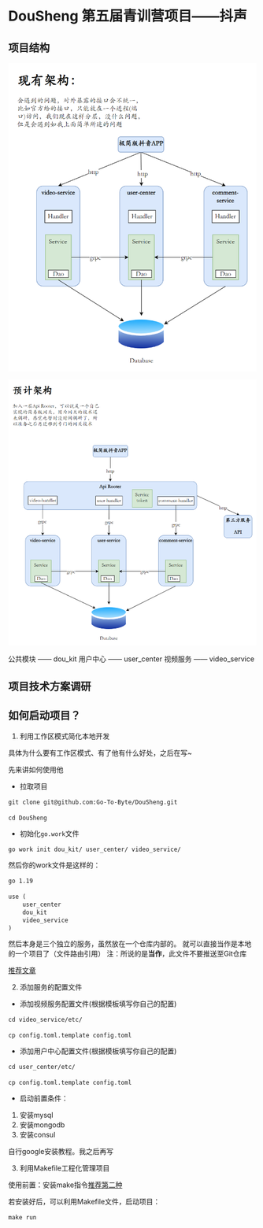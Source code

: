 # DouSheng 第五届青训营项目——抖声

## 项目结构

![img.png](dou_kit/docs/static/micro1.png)

![img.png](dou_kit/docs/static/micro2.png)

公共模块 —— dou_kit
用户中心 —— user_center
视频服务 —— video_service

## 项目技术方案调研


## 如何启动项目？

1. 利用工作区模式简化本地开发

具体为什么要有工作区模式、有了他有什么好处，之后在写~

先来讲如何使用他

* 拉取项目
```shell
git clone git@github.com:Go-To-Byte/DouSheng.git

cd DouSheng
```

* 初始化`go.work`文件
```shell
go work init dou_kit/ user_center/ video_service/
```
然后你的work文件是这样的：

```text
go 1.19

use (
	user_center
	dou_kit
	video_service
)
```

然后本身是三个独立的服务，虽然放在一个仓库内部的。
就可以直接当作是本地的一个项目了（文件路由引用）
注：所说的是**当作**，此文件不要推送至Git仓库

[推荐文章](https://cloud.tencent.com/developer/article/2200542?areaSource=&traceId=)


2. 添加服务的配置文件

* 添加视频服务配置文件(根据模板填写你自己的配置)
```shell
cd video_service/etc/

cp config.toml.template config.toml
```

* 添加用户中心配置文件(根据模板填写你自己的配置)
```shell
cd user_center/etc/

cp config.toml.template config.toml
```

* 启动前置条件：

1. 安装mysql
2. 安装mongodb
3. 安装consul

自行google安装教程。我之后再写

3. 利用Makefile工程化管理项目

使用前置：安装make指令[推荐第二种](https://tehub.com/a/aCYp1uw0tG)

若安装好后，可以利用Makefile文件，启动项目：
```shell
make run
```
